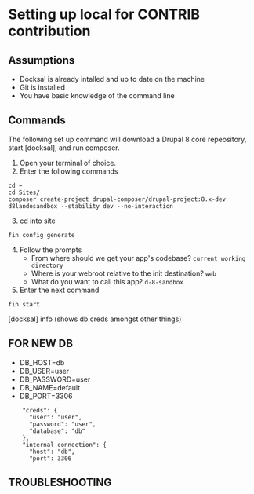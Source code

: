 # Setting up local for CONTRIB contribution

## Assumptions

 * Docksal is already intalled and up to date on the machine
 * Git is installed
 * You have basic knowledge of the command line

## Commands

The following set up command will download a Drupal 8 core repeository, start [docksal], and run composer.

   1. Open your terminal of choice.
   2. Enter the following commands
    
```
cd ~
cd Sites/
composer create-project drupal-composer/drupal-project:8.x-dev d8landosandbox --stability dev --no-interaction
```

   3. cd into site

```
fin config generate
```

   4. Follow the prompts
      * From where should we get your app's codebase? `current working directory`
      * Where is your webroot relative to the init destination? `web`
      * What do you want to call this app? `d-8-sandbox`
   5. Enter the next command

```
fin start
```

[docksal] info (shows db creds amongst other things)

## FOR NEW DB

 * DB_HOST=db
 * DB_USER=user
 * DB_PASSWORD=user
 * DB_NAME=default
 * DB_PORT=3306
 
```
    "creds": {
      "user": "user",
      "password": "user",
      "database": "db"
    },
    "internal_connection": {
      "host": "db",
      "port": 3306
 ```
      

## TROUBLESHOOTING
